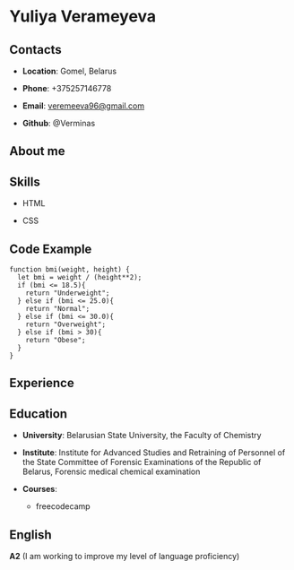 # Yuliya Verameyeva

## Contacts

+ **Location**: Gomel, Belarus

+ **Phone**: +375257146778

+ **Email**: veremeeva96@gmail.com

+ **Github**: @Verminas

## About me

## Skills

+ HTML

+ CSS

## Code Example

```
function bmi(weight, height) {
  let bmi = weight / (height**2);
  if (bmi <= 18.5){
    return "Underweight";
  } else if (bmi <= 25.0){
    return "Normal";
  } else if (bmi <= 30.0){
    return "Overweight";
  } else if (bmi > 30){
    return "Obese";
  }
}
```

## Experience

## Education
  
 + **University**: Belarusian State University, the Faculty of Chemistry
  
 + **Institute**: Institute for Advanced Studies and Retraining of Personnel of the State Committee of Forensic Examinations of the Republic of Belarus, Forensic medical chemical examination
  
 + **Courses**: 
    
     + freecodecamp

## English

**A2** (I am working to improve my level of language proficiency)

